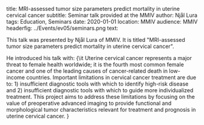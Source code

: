 title: MRI-assessed tumor size parameters predict mortality in uterine cervical cancer
subtitle: Seminar talk provided at the MMIV
author: Njål Lura
tags: Education, Seminars
date: 2020-01-01
location: MMIV
audience: MMIV
headerfig: ../Events/ev05/seminars.png
text:

This talk was presented by Njål Lura of MMIV. It is titled "MRI-assessed tumor size parameters predict mortality in uterine cervical cancer".

He introduced his talk with: {\it 
Uterine cervical cancer represents a major threat to female health worldwide; it is the fourth most common female cancer and one of the leading causes of cancer-related death in low-income countries. Important limitations in cervical cancer treatment are due to: 1) insufficient diagnostic tools with which to identify high-risk disease and 2) insufficient diagnostic tools with which to guide more individualized treatment. This project aims to address these limitations by focusing on the value of preoperative advanced imaging to provide functional and morphological tumor characteristics relevant for treatment and prognosis in uterine cervical cancer.
}

